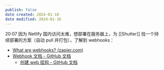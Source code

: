 ```yaml
---
publish: false
date created: 2024-01-10
date modified: 2024-01-16
---
```

20:07
因为 Netlify 国内访问太难，想部署在服务器上，为 [[Shutter]] 找一个持续部署的方案（自动 pull 并打包），了解到 webhooks：
+ [What are webhooks? (zapier.com)](https://zapier.com/blog/what-are-webhooks/)
+ [Webhook 文档 - GitHub 文档](https://docs.github.com/zh/webhooks)
	+ [创建 web 挂钩 - GitHub 文档](https://docs.github.com/zh/webhooks/using-webhooks/creating-webhooks)